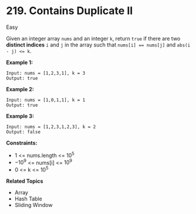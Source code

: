 # 219. Contains Duplicate II

Easy

Given an integer array `nums` and an integer `k`, return `true` if there are two **distinct indices** `i` and `j` in the array such that `nums[i] == nums[j]` and `abs(i - j) <= k`.

 

**Example 1:**
```
Input: nums = [1,2,3,1], k = 3
Output: true
```
**Example 2:**
```
Input: nums = [1,0,1,1], k = 1
Output: true
```
**Example 3:**
```
Input: nums = [1,2,3,1,2,3], k = 2
Output: false
``` 

**Constraints:**

- 1 <= nums.length <= $10^5$
- $-10^9$ <= nums[i] <= $10^9$
- 0 <= k <= $10^5$

**Related Topics**
- Array
- Hash Table
- Sliding Window
